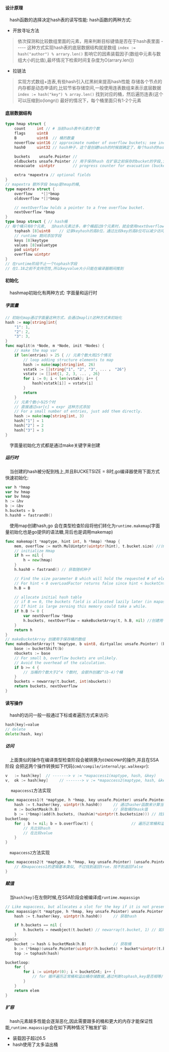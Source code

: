#### 设计原理
&emsp;hash函数的选择决定hash表的读写性能: hash函数的两种方式:
- 开放寻址方法
> 依次探测和比较数组里面的元素，用来判断目标键值是否在于hash表里面 ----- 这种方式实现hash表的底层数据结构就是数组
> `index := hash("author") % arrary.len()`
> 影响它的因素装载因子(数组中元素与数组大小的比值),最坏情况下检索时间复杂度为O(arrary.len())
- 拉链法
> 实现方式数组+连表,有些hash引入红黑树来提高hash性能
> 存储各个节点的内存都是动态申请的,比较节省存储空间,一般使用连表数组来表示底层数据
> `index := hash("key") % array.len()` 找到对应的桶，然后遍历连表(这个可以压缩到o(longn))
> 最好的情况下，每个桶里面只有1-2个元素

#### 底层数据结构
```go
type hmap struct {
	count     int // # 当前hash表中元素的个数
	flags     uint8
	B         uint8  // 桶的数量
	noverflow uint16 // approximate number of overflow buckets; see incrnoverflow for details
	hash0     uint32 // hash种子，这个是创建hash的时候就确定了，每个hash的hash随机种子是不固定的

	buckets    unsafe.Pointer // 
	oldbuckets unsafe.Pointer // 用于保存hash 在扩容之前保存的bucket的字段,大小是当前bucket的一半
	nevacuate  uintptr        // progress counter for evacuation (buckets less than this have been evacuated)

	extra *mapextra // optional fields
}
// mapextra 额外字段 bmap是hmap的桶, 
type mapextra struct {
	overflow    *[]*bmap
	oldoverflow *[]*bmap

	// nextOverflow holds a pointer to a free overflow bucket.
	nextOverflow *bmap
}
type bmap struct { // hash桶
// 每个桶只有8个元素,  当hash元素过多，单个桶超过8个元素时，就会使用nextOverflow这个元素
	tophash [8]uint8    // 记录keyhash的高8位，通过比较key的高8位可以减少访问建值对提高性能
    // runtime 期间添加字段
    keys [8]keytype
    values [8]valuetype
    pad uintptr
    overflow uintptr
}
// 在runtime阶段不止一个tophash字段
// 在1.18之前不支持范性,所以keyvalue大小只能在编译器期间推到
```


#### 初始化
&emsp;hashmap初始化有两种方式: 字面量和运行时
##### 字面量 
```go
// 初始化map通过字面量这种方式，会通过maplit这种方式来初始化
hash := map[string]int{
    "1": 1,
    "2": 2,
    "3": 3,
}
func maplit(n *Node, m *Node, init *Nodes) {
	// make the map var
	if len(entries) > 25 { // 元素个数大雨25个情况
		// loop adding structure elements to map
        hash := make(map[string]int, 26)
        vstatk := []string{"1", "2", "3", ... ， "26"}
        vstatv := []int{1, 2, 3, ... , 26}
        for i := 0; i < len(vstak); i++ {
            hash[vstatk[i]] = vstatv[i]
        }
        return
	}
    // 元素个数小与25个时
    // 直接通过var[c] = expr 这种方式添加
	// For a small number of entries, just add them directly.
    hash := make(map[string]int, 3)
    hash["1"] = 1
    hash["2"] = 2
    hash["3"] = 3
}
```
&emsp;字面量初始化方式都是通过make关键字来创建
##### 运行时
&emsp;当创建的hash被分配到栈上,并且BUCKETSIZE = 8时,go编译器使用下面方式快速初始化:
```go
var h *hmap
var hv hmap
var bv hmap
h := &hv
b := &bv
h.buckets = b
h.hash0 = fastrand0()
```
&emsp;使用map创建hash,go 会在类型检查阶段将他们转化为`runtime.makemap`(字面量初始化也是go提供的语法糖,背后也是调用makemap)
```go
func makemap(t *maptype, hint int, h *hmap) *hmap {
	mem, overflow := math.MulUintptr(uintptr(hint), t.bucket.size) //计算所需要内存大小
	// initialize Hmap
	if h == nil {
		h = new(hmap)
	}
	h.hash0 = fastrand() // 获取随机种子

	// Find the size parameter B which will hold the requested # of elements.
	// For hint < 0 overLoadFactor returns false since hint < bucketCnt.
	h.B = B

	// allocate initial hash table
	// if B == 0, the buckets field is allocated lazily later (in mapassign)
	// If hint is large zeroing this memory could take a while.
	if h.B != 0 {
		var nextOverflow *bmap
		h.buckets, nextOverflow = makeBucketArray(t, h.B, nil) //创建用于保存桶的数组
	}
	return h
}
// makeBucketArray 创建用于保存桶的数组
func makeBucketArray(t *maptype, b uint8, dirtyalloc unsafe.Pointer) (buckets unsafe.Pointer, nextOverflow *bmap) {
	base := bucketShift(b)
	nbuckets := base
	// For small b, overflow buckets are unlikely.
	// Avoid the overhead of the calculation.
	if b >= 4 {
        // 当桶的个数大于2^4 个数时, 会额外创建2^(b-4)个桶
	}
	buckets = newarray(t.bucket, int(nbuckets))
	return buckets, nextOverflow
}
```

#### 读写操作
&emsp;hash的访问一般一般通过下标或者遍历方式来访问:
```go
hash[key]=value
// delete
delete(hash, key)
```

##### 访问
&emsp;上面类似的操作在编译类型检查阶段会被转换为`OINDEXMAP`的操作,并且在SSA 阶段 会把这两个操作转换如下代码(`cmd/compile/internal/gc.walkexpr`):
```go
v   := hash[key]  // -------> v := *mapaccess1(maptype, hash, &key)
v,  ok := hash[key]     // -------> v := *mapaccess2(maptype, hash, &key)
```
&emsp; `mapaccess1`方法实现
```go
func mapaccess1(t *maptype, h *hmap, key unsafe.Pointer) unsafe.Pointer {
	hash := t.hasher(key, uintptr(h.hash0))     // 通过hasher函数来计算当前key的hash
	m := bucketMask(h.B)                        // 获取桶的mask值
	b := (*bmap)(add(h.buckets, (hash&m)*uintptr(t.bucketsize))) // 找到对应的桶
bucketloop:
	for ; b != nil; b = b.overflow(t) {                 // 遍历正常桶和溢出桶里面hash(高8位)
        // 先比较hash
        // 在比较value
    }
}
```
&emsp;`mapaccess2`方法实现
```go
func mapaccess2(t *maptype, h *hmap, key unsafe.Pointer) (unsafe.Pointer, bool) {
    // 和mapaccess1的逻辑基本类似, 不过找到返回true，找不到返回false
}
```


##### 赋值
&emsp;当`hash[key]`在左侧时候,在SSA阶段会被编译成`runtime.mapassign`
```go
// Like mapaccess, but allocates a slot for the key if it is not present in the map.
func mapassign(t *maptype, h *hmap, key unsafe.Pointer) unsafe.Pointer {
	hash := t.hasher(key, uintptr(h.hash0))     // 获取hash

	if h.buckets == nil {
		h.buckets = newobject(t.bucket) // newarray(t.bucket, 1) // 如果桶为空,创建一个新的桶
	}
again:
	bucket := hash & bucketMask(h.B)            // 获取桶
	b := (*bmap)(unsafe.Pointer(uintptr(h.buckets) + bucket*uintptr(t.bucketsize))) // 获取hash 不对应的桶
	top := tophash(hash)                                                            // 获取hash高8位

bucketloop:
	for {           
		for i := uintptr(0); i < bucketCnt; i++ {
            // for 循环遍历正常桶和溢出桶存储数据,通过判断tophash,key是否相等/ 遍历完跳出
		}
	}
	return elem
}
```

##### 扩容
&emsp;hash元素越多性能会逐渐恶化,因此需要跟多的桶和更大的内存才能保证性能,`runtime.mapassign`会在如下两种情况下触发扩容:
- 装载因子超过6.5
- hash使用了太多溢出桶

